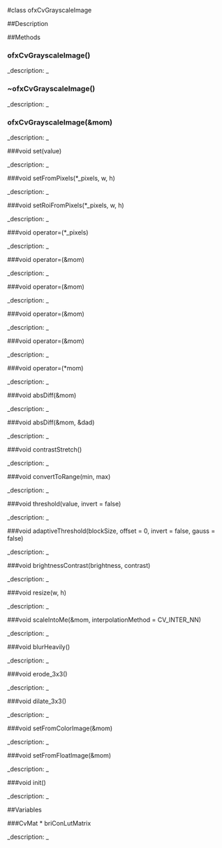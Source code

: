 #class ofxCvGrayscaleImage


##Description





##Methods



### ofxCvGrayscaleImage()

<!--

_syntax: ofxCvGrayscaleImage()_

_name: ofxCvGrayscaleImage_

_returns: _

_returns_description: _

_parameters: _

_access: public_

_version_started: 007_

_version_deprecated: _

_summary: _

_constant: False_

_static: no_

_visible: True_

_advanced: False_



-->

_description: _







### ~ofxCvGrayscaleImage()

<!--

_syntax: ~ofxCvGrayscaleImage()_

_name: ~ofxCvGrayscaleImage_

_returns: _

_returns_description: _

_parameters: _

_access: public_

_version_started: 007_

_version_deprecated: _

_summary: _

_constant: False_

_static: no_

_visible: True_

_advanced: False_



-->

_description: _







### ofxCvGrayscaleImage(&mom)

<!--

_syntax: ofxCvGrayscaleImage(&mom)_

_name: ofxCvGrayscaleImage_

_returns: _

_returns_description: _

_parameters: const ofxCvGrayscaleImage &mom_

_access: public_

_version_started: 007_

_version_deprecated: _

_summary: _

_constant: False_

_static: no_

_visible: True_

_advanced: False_



-->

_description: _







###void set(value)

<!--

_syntax: set(value)_

_name: set_

_returns: void_

_returns_description: _

_parameters: float value_

_access: public_

_version_started: 007_

_version_deprecated: _

_summary: _

_constant: False_

_static: no_

_visible: True_

_advanced: False_



-->

_description: _







###void setFromPixels(*_pixels, w, h)

<!--

_syntax: setFromPixels(*_pixels, w, h)_

_name: setFromPixels_

_returns: void_

_returns_description: _

_parameters: const unsigned char *_pixels, int w, int h_

_access: public_

_version_started: 007_

_version_deprecated: _

_summary: _

_constant: False_

_static: no_

_visible: True_

_advanced: False_



-->

_description: _







###void setRoiFromPixels(*_pixels, w, h)

<!--

_syntax: setRoiFromPixels(*_pixels, w, h)_

_name: setRoiFromPixels_

_returns: void_

_returns_description: _

_parameters: const unsigned char *_pixels, int w, int h_

_access: public_

_version_started: 007_

_version_deprecated: _

_summary: _

_constant: False_

_static: no_

_visible: True_

_advanced: False_



-->

_description: _







###void operator=(*_pixels)

<!--

_syntax: operator=(*_pixels)_

_name: operator=_

_returns: void_

_returns_description: _

_parameters: unsigned char *_pixels_

_access: public_

_version_started: 007_

_version_deprecated: _

_summary: _

_constant: False_

_static: no_

_visible: True_

_advanced: False_



-->

_description: _







###void operator=(&mom)

<!--

_syntax: operator=(&mom)_

_name: operator=_

_returns: void_

_returns_description: _

_parameters: const ofxCvGrayscaleImage &mom_

_access: public_

_version_started: 007_

_version_deprecated: _

_summary: _

_constant: False_

_static: no_

_visible: True_

_advanced: False_



-->

_description: _







###void operator=(&mom)

<!--

_syntax: operator=(&mom)_

_name: operator=_

_returns: void_

_returns_description: _

_parameters: const ofxCvColorImage &mom_

_access: public_

_version_started: 007_

_version_deprecated: _

_summary: _

_constant: False_

_static: no_

_visible: True_

_advanced: False_



-->

_description: _







###void operator=(&mom)

<!--

_syntax: operator=(&mom)_

_name: operator=_

_returns: void_

_returns_description: _

_parameters: const ofxCvFloatImage &mom_

_access: public_

_version_started: 007_

_version_deprecated: _

_summary: _

_constant: False_

_static: no_

_visible: True_

_advanced: False_



-->

_description: _







###void operator=(&mom)

<!--

_syntax: operator=(&mom)_

_name: operator=_

_returns: void_

_returns_description: _

_parameters: const ofxCvShortImage &mom_

_access: public_

_version_started: 007_

_version_deprecated: _

_summary: _

_constant: False_

_static: no_

_visible: True_

_advanced: False_



-->

_description: _







###void operator=(*mom)

<!--

_syntax: operator=(*mom)_

_name: operator=_

_returns: void_

_returns_description: _

_parameters: const IplImage *mom_

_access: public_

_version_started: 007_

_version_deprecated: _

_summary: _

_constant: False_

_static: no_

_visible: True_

_advanced: False_



-->

_description: _







###void absDiff(&mom)

<!--

_syntax: absDiff(&mom)_

_name: absDiff_

_returns: void_

_returns_description: _

_parameters: ofxCvGrayscaleImage &mom_

_access: public_

_version_started: 007_

_version_deprecated: _

_summary: _

_constant: False_

_static: no_

_visible: True_

_advanced: False_



-->

_description: _







###void absDiff(&mom, &dad)

<!--

_syntax: absDiff(&mom, &dad)_

_name: absDiff_

_returns: void_

_returns_description: _

_parameters: ofxCvGrayscaleImage &mom, ofxCvGrayscaleImage &dad_

_access: public_

_version_started: 007_

_version_deprecated: _

_summary: _

_constant: False_

_static: no_

_visible: True_

_advanced: False_



-->

_description: _







###void contrastStretch()

<!--

_syntax: contrastStretch()_

_name: contrastStretch_

_returns: void_

_returns_description: _

_parameters: _

_access: public_

_version_started: 007_

_version_deprecated: _

_summary: _

_constant: False_

_static: no_

_visible: True_

_advanced: False_



-->

_description: _







###void convertToRange(min, max)

<!--

_syntax: convertToRange(min, max)_

_name: convertToRange_

_returns: void_

_returns_description: _

_parameters: float min, float max_

_access: public_

_version_started: 007_

_version_deprecated: _

_summary: _

_constant: False_

_static: no_

_visible: True_

_advanced: False_



-->

_description: _







###void threshold(value, invert = false)

<!--

_syntax: threshold(value, invert = false)_

_name: threshold_

_returns: void_

_returns_description: _

_parameters: int value, bool invert=false_

_access: public_

_version_started: 007_

_version_deprecated: _

_summary: _

_constant: False_

_static: no_

_visible: True_

_advanced: False_



-->

_description: _







###void adaptiveThreshold(blockSize, offset = 0, invert = false, gauss = false)

<!--

_syntax: adaptiveThreshold(blockSize, offset = 0, invert = false, gauss = false)_

_name: adaptiveThreshold_

_returns: void_

_returns_description: _

_parameters: int blockSize, int offset=0, bool invert=false, bool gauss=false_

_access: public_

_version_started: 007_

_version_deprecated: _

_summary: _

_constant: False_

_static: no_

_visible: True_

_advanced: False_



-->

_description: _







###void brightnessContrast(brightness, contrast)

<!--

_syntax: brightnessContrast(brightness, contrast)_

_name: brightnessContrast_

_returns: void_

_returns_description: _

_parameters: float brightness, float contrast_

_access: public_

_version_started: 007_

_version_deprecated: _

_summary: _

_constant: False_

_static: no_

_visible: True_

_advanced: False_



-->

_description: _







###void resize(w, h)

<!--

_syntax: resize(w, h)_

_name: resize_

_returns: void_

_returns_description: _

_parameters: int w, int h_

_access: public_

_version_started: 007_

_version_deprecated: _

_summary: _

_constant: False_

_static: no_

_visible: True_

_advanced: False_



-->

_description: _







###void scaleIntoMe(&mom, interpolationMethod = CV_INTER_NN)

<!--

_syntax: scaleIntoMe(&mom, interpolationMethod = CV_INTER_NN)_

_name: scaleIntoMe_

_returns: void_

_returns_description: _

_parameters: ofxCvImage &mom, int interpolationMethod=CV_INTER_NN_

_access: public_

_version_started: 007_

_version_deprecated: _

_summary: _

_constant: False_

_static: no_

_visible: True_

_advanced: False_



-->

_description: _







###void blurHeavily()

<!--

_syntax: blurHeavily()_

_name: blurHeavily_

_returns: void_

_returns_description: _

_parameters: _

_access: public_

_version_started: 007_

_version_deprecated: _

_summary: _

_constant: False_

_static: no_

_visible: True_

_advanced: False_



-->

_description: _







###void erode_3x3()

<!--

_syntax: erode_3x3()_

_name: erode_3x3_

_returns: void_

_returns_description: _

_parameters: _

_access: public_

_version_started: 007_

_version_deprecated: _

_summary: _

_constant: False_

_static: no_

_visible: True_

_advanced: False_



-->

_description: _







###void dilate_3x3()

<!--

_syntax: dilate_3x3()_

_name: dilate_3x3_

_returns: void_

_returns_description: _

_parameters: _

_access: public_

_version_started: 007_

_version_deprecated: _

_summary: _

_constant: False_

_static: no_

_visible: True_

_advanced: False_



-->

_description: _







###void setFromColorImage(&mom)

<!--

_syntax: setFromColorImage(&mom)_

_name: setFromColorImage_

_returns: void_

_returns_description: _

_parameters: ofxCvColorImage &mom_

_access: public_

_version_started: 007_

_version_deprecated: _

_summary: _

_constant: False_

_static: no_

_visible: True_

_advanced: False_



-->

_description: _







###void setFromFloatImage(&mom)

<!--

_syntax: setFromFloatImage(&mom)_

_name: setFromFloatImage_

_returns: void_

_returns_description: _

_parameters: ofxCvFloatImage &mom_

_access: public_

_version_started: 007_

_version_deprecated: _

_summary: _

_constant: False_

_static: no_

_visible: True_

_advanced: False_



-->

_description: _







###void init()

<!--

_syntax: init()_

_name: init_

_returns: void_

_returns_description: _

_parameters: _

_access: protected_

_version_started: 007_

_version_deprecated: _

_summary: _

_constant: False_

_static: no_

_visible: True_

_advanced: False_



-->

_description: _







##Variables



###CvMat * briConLutMatrix

<!--

_name: briConLutMatrix_

_type: CvMat *_

_access: protected_

_version_started: 007_

_version_deprecated: _

_summary: _

_visible: True_

_constant: True_

_advanced: False_



-->

_description: _







